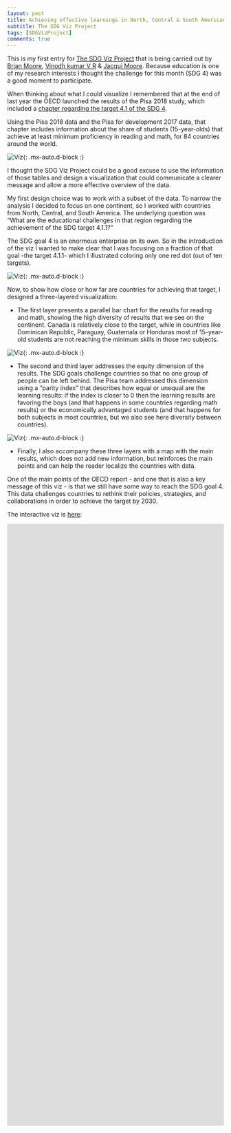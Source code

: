 ```yaml
---
layout: post
title: Achieving effective learnings in North, Central & South American countries
subtitle: The SDG Viz Project
tags: [SDGVizProject]
comments: true
---
```

This is my first entry for [The SDG Viz Project](https://thesdgvizproject.com/) that is being carried out by [Brian Moore](https://mobile.twitter.com/BMooreWasTaken), [Vinodh kumar V R](https://mobile.twitter.com/VinodhDataArt) & [Jacqui Moore](https://mobile.twitter.com/jaxx084). Because education is one of my research interests I thought the challenge for this month (SDG 4) was a good moment to participate. 

When thinking about what I could visualize I remembered that at the end of last year the OECD launched the results of the Pisa 2018 study, which included a [chapter regarding the target 4.1 of the SDG 4](https://www.oecd-ilibrary.org/education/pisa-2018-results-volume-i_5f07c754-en).

Using the Pisa 2018 data and the Pisa for development 2017 data, that chapter includes information about the share of students (15-year-olds) that achieve at least minimum proficiency in reading and math, for 84 countries around the world. 

![Viz](/assets/img/pisa-original.png){: .mx-auto.d-block :}

I thought the SDG Viz Project could be a good excuse to use the information of those tables and design a visualization that could communicate a clearer message and allow a more effective overview of the data. 

My first design choice was to work with a subset of the data. To narrow the analysis I decided to focus on one continent, so I worked with countries from North, Central, and South America. The underlying question was 
“What are the educational challenges in that region regarding the achievement of the SDG target 4.1.1?“

The SDG goal 4 is an enormous enterprise on its own. So in the introduction of the viz I wanted to make clear that I was focusing on a fraction of that goal -the target 4.1.1- which I illustrated coloring only one red dot (out of ten targets).

![Viz](/assets/img/target-in-context.png){: .mx-auto.d-block :}

Now, to show how close or how far are countries for achieving  that target, I designed a three-layered visualization:

* The first layer presents a parallel bar chart for the results for reading and math, showing the high diversity of results that we see on the continent. Canada is relatively close to the target, while in countries like Dominican Republic, Paraguay, Guatemala or Honduras most of 15-year-old students are not reaching the minimum skills in those two subjects.

![Viz](/assets/img/screenshot-1.png){: .mx-auto.d-block :}

* The second and third layer addresses the equity dimension of the results. The SDG goals challenge countries so that no one group of people can be left behind. The Pisa team addressed this dimension using a “parity index” that describes how equal or unequal are the learning results: if the index is closer to 0 then the learning results are favoring the boys (and that happens in some countries regarding math results) or the economically advantaged students (and that happens for both subjects in most countries, but we also see here diversity between countries).

![Viz](/assets/img/screenshot-2.png){: .mx-auto.d-block :}

* Finally, I also accompany these three layers with a map with the main results, which does not add new information, but reinforces the main points and can help the reader localize the countries with data.

One of the main points of the OECD report - and one that is also a key message of this viz - is that we still have some way to reach the SDG goal 4. This data challenges countries to rethink their policies, strategies, and collaborations in order to achieve the target by 2030.

The interactive viz is [here](https://public.tableau.com/profile/maximiliano4575#!/vizhome/SDG4v2/SDG4?publish=yes):

<div class="mcb-wrap-inner"><div class="column mcb-column mcb-item-ny8ost4q1 one column_column"><div class="column_attr clearfix" style=""><center><iframe src="https://public.tableau.com/views/SDG4v2/SDG4?:showVizHome=no&amp;:embed=true" width="1150" height="1400" frameborder="0"></iframe></center></div></div></div>
  


